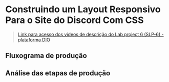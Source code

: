 # Construindo um Layout Responsivo Para o Site do Discord Com CSS

> [Link para acesso dos videos de descrição do Lab project 6 (SLP-6) - plataforma DIO](https://web.dio.me/project/construindo-um-layout-responsivo-para-o-site-do-discord-com-css-responsividade-figma/learning/a3cf9543-935b-4977-a33f-7619d3a306d2)

## Fluxograma de produção

## Análise das etapas de produção


